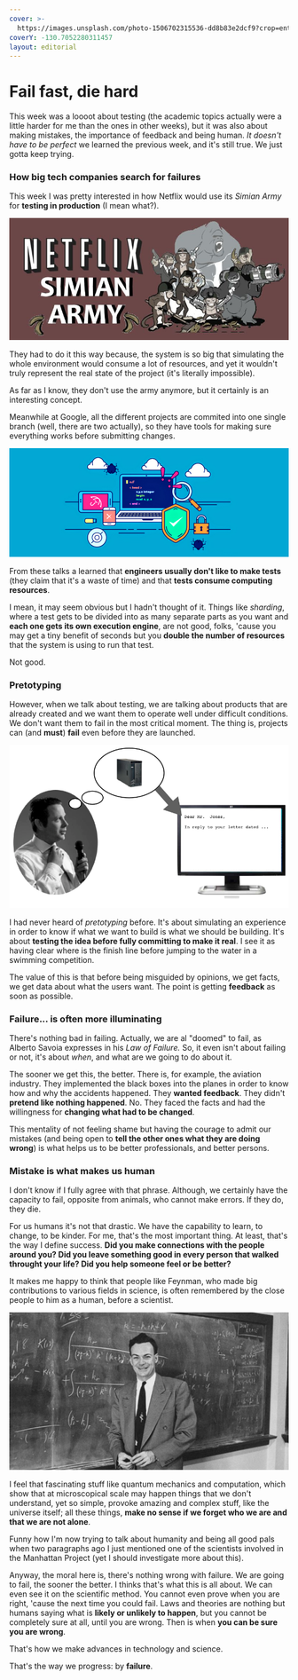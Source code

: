 ```yaml
---
cover: >-
  https://images.unsplash.com/photo-1506702315536-dd8b83e2dcf9?crop=entropy&cs=srgb&fm=jpg&ixid=MnwxOTcwMjR8MHwxfHNlYXJjaHw1fHxtaXN0YWtlfGVufDB8fHx8MTY1MTUzMzY2Ng&ixlib=rb-1.2.1&q=85
coverY: -130.7052280311457
layout: editorial
---
```


# Fail fast, die hard

This week was a loooot about testing (the academic topics actually were a little harder for me than the ones in other weeks), but it was also about making mistakes, the importance of feedback and being human. _It doesn't have to be perfect_ we learned the previous week, and it's still true. We just gotta keep trying.

### How big tech companies search for failures <a href="#netflix_google_testing" id="netflix_google_testing"></a>

This week I was pretty interested in how Netflix would use its _Simian Army_ for **testing in production** (I mean what?).&#x20;

![](<../.gitbook/assets/image (7) (1) (1).png>)

They had to do it this way because, the system is so big that simulating the whole environment would consume a lot of resources, and yet it wouldn't truly represent the real state of the project (it's literally impossible).

As far as I know, they don't use the army anymore, but it certainly is an interesting concept.

Meanwhile at Google, all the different projects are commited into one single branch (well, there are two actually), so they have tools for making sure everything works before submitting changes.

![](<../.gitbook/assets/image (4).png>)

From these talks a learned that **engineers usually don't like to make tests** (they claim that it's a waste of time) and that **tests consume computing resources**.&#x20;

I mean, it may seem obvious but I hadn't thought of it. Things like _sharding_, where a test gets to be divided into as many separate parts as you want and **each one gets its own execution engine**, are not good, folks, 'cause you may get a tiny benefit of seconds but you **double the number of resources** that the system is using to run that test.

Not good.

### Pretotyping

However, when we talk about testing, we are talking about products that are already created and we want them to operate well under difficult conditions. We don't want them to fail in the most critical moment. The thing is, projects can (and **must**) **fail** even before they are launched.

![Pretotyping at IBM](<../.gitbook/assets/image (11) (1) (1) (1).png>)

I had never heard of _pretotyping_ before. It's about simulating an experience in order to know if what we want to build is what we should be building. It's about **testing the idea before fully committing to make it real**. I see it as having clear where is the finish line before jumping to the water in a swimming competition.&#x20;

The value of this is that before being misguided by opinions, we get facts, we get data about what the users want. The point is getting **feedback** as soon as possible.

### Failure... is often more illuminating

There's nothing bad in failing. Actually, we are al "doomed" to fail, as Alberto Savoia expresses in his _Law of Failure._ So, it even isn't about failing or not, it's about _when_, and what are we going to do about it.

The sooner we get this, the better. There is, for example, the aviation industry. They implemented the black boxes into the planes in order to know how and why the accidents happened. They **wanted feedback**. They didn't **pretend like nothing happened**. No. They faced the facts and had the willingness for **changing what had to be changed**.

This mentality of not feeling shame but having the courage to admit our mistakes (and being open to **tell the other ones what they are doing wrong**) is what helps us to be better professionals, and better persons.

### Mistake is what makes us human

I don't know if I fully agree with that phrase. Although, we certainly have the capacity to fail, opposite from animals, who cannot make errors. If they do, they die.

For us humans it's not that drastic. We have the capability to learn, to change, to be kinder. For me, that's the most important thing. At least, that's the way I define success. **Did you make connections with the people around you? Did you leave something good in every person that walked throught your life? Did you help someone feel or be better?**

It makes me happy to think that people like Feynman, who made big contributions to various fields in science, is often remembered by the close people to him as a human, before a scientist.

![](<../.gitbook/assets/image (1) (1).png>)

I feel that fascinating stuff like quantum mechanics and computation, which show that at microscopical scale may happen things that we don't understand, yet so simple, provoke amazing and complex stuff, like the universe itself; all these things, **make no sense if we forget who we are and that we are not alone**.

Funny how I'm now trying to talk about humanity and being all good pals when two paragraphs ago I just mentioned one of the scientists involved in the Manhattan Project (yet I should investigate more about this).

Anyway, the moral here is, there's nothing wrong with failure. We are going to fail, the sooner the better. I thinks that's what this is all about. We can even see it on the scientific method. You cannot even prove when you are right, 'cause the next time you could fail. Laws and theories are nothing but humans saying what is **likely or unlikely to happen**, but you cannot be completely sure at all, until you are wrong. Then is when **you can be sure you are wrong**.

That's how we make advances in technology and science.

That's the way we progress: by **failure**.

